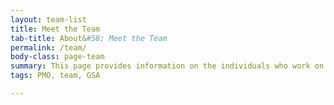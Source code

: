 ```yaml
---
layout: team-list
title: Meet the Team
tab-title: About&#58; Meet the Team
permalink: /team/
body-class: page-team
summary: This page provides information on the individuals who work on the FedRAMP Program Management Office (PMO) and the PMO’s goals.
tags: PMO, team, GSA

---
```

